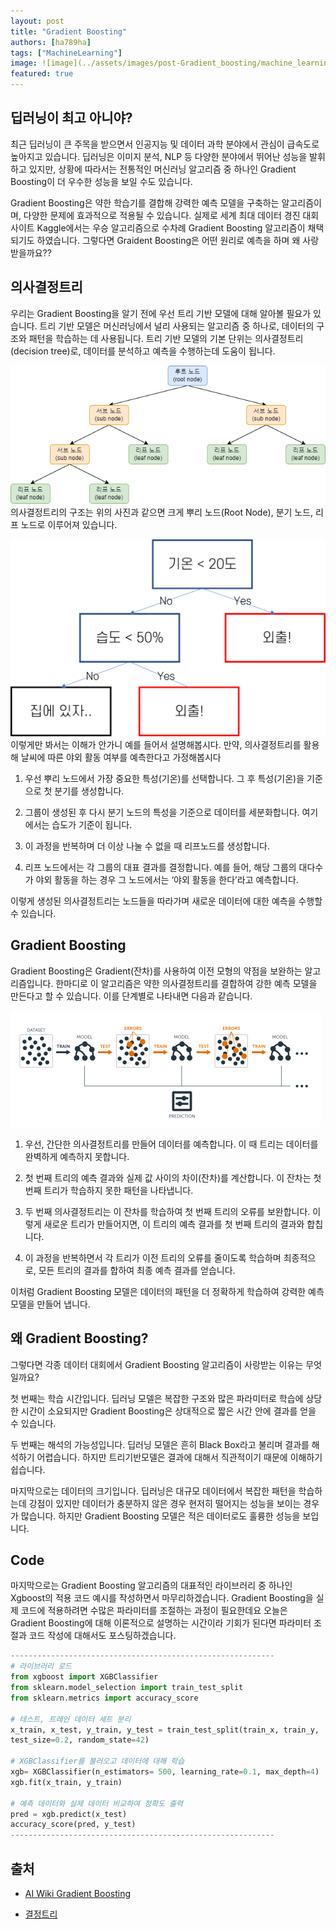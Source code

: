 ```yaml
---
layout: post 
title: "Gradient Boosting"
authors: [ha789ha]
tags: ["MachineLearning"]
image: ![image](../assets/images/post-Gradient_boosting/machine_learning.jpg)
featured: true
---
```


## 딥러닝이 최고 아니야?
최근 딥러닝이 큰 주목을 받으면서 인공지능 및 데이터 과학 분야에서 관심이 급속도로 높아지고 있습니다. 딥러닝은 이미지 분석, NLP 등 다양한 분야에서 뛰어난 성능을 발휘하고 있지만, 상황에 따라서는 전통적인 머신러닝 알고리즘 중 하나인 Gradient Boosting이 더 우수한 성능을 보일 수도 있습니다. 

Gradient Boosting은 약한 학습기를 결합해 강력한 예측 모델을 구축하는 알고리즘이며, 다양한 문제에 효과적으로 적용될 수 있습니다. 실제로 세계 최대 데이터 경진 대회 사이트 Kaggle에서는 우승 알고리즘으로 수차례 Gradient Boosting 알고리즘이 채택되기도 하였습니다. 그렇다면 Graident Boosting은 어떤 원리로 예측을 하며 왜 사랑받을까요??

## 의사결정트리
우리는 Gradient Boosting을 알기 전에 우선 트리 기반 모델에 대해 알아볼 필요가 있습니다. 트리 기반 모델은 머신러닝에서 널리 사용되는 알고리즘 중 하나로, 데이터의 구조와 패턴을 학습하는 데 사용됩니다. 트리 기반 모델의 기본 단위는 의사결정트리(decision tree)로, 데이터를 분석하고 예측을 수행하는데 도움이 됩니다.

![image](../assets/images/post-Gradient_boosting/decision_tree.png)
의사결정트리의 구조는 위의 사진과 같으면 크게 뿌리 노드(Root Node), 분기 노드, 리프 노드로 이루어져 있습니다. 


![image](../assets/images/post-Gradient_boosting/tree_example.png)
이렇게만 봐서는 이해가 안가니 예를 들어서 설명해봅시다. 만약, 의사결정트리를 활용해 날씨에 따른 야외 활동 여부를 예측한다고 가정해봅시다

1. 우선 뿌리 노드에서 가장 중요한 특성(기온)를 선택합니다. 그 후 특성(기온)을 기준으로 첫 분기를 생성합니다.

2. 그룹이 생성된 후 다시 분기 노드의 특성을 기준으로 데이터를 세분화합니다. 여기에서는 습도가 기준이 됩니다.

3. 이 과정을 반복하며 더 이상 나눌 수 없을 때 리프노드를 생성합니다.

4. 리프 노드에서는 각 그룹의 대표 결과를 결정합니다. 예를 들어, 해당 그룹의 대다수가 야외 활동을 하는 경우 그 노드에서는 ‘야외 활동을 한다’라고 예측합니다.

이렇게 생성된 의사결정트리는 노드들을 따라가며 새로운 데이터에 대한 예측을 수행할 수 있습니다.

## Gradient Boosting
Gradient Boosting은 Gradient(잔차)를 사용하여 이전 모형의 약점을 보완하는 알고리즘입니다. 한마디로 이 알고리즘은 약한 의사결정트리를 결합하여 강한 예측 모델을 만든다고 할 수 있습니다. 이를 단계별로 나타내면 다음과 같습니다.

![image](../assets/images/post-Gradient_boosting/Gradient_boosting.png)

1. 우선, 간단한 의사결정트리를 만들어 데이터를 예측합니다. 이 때 트리는 데이터를 완벽하게 예측하지 못합니다.

2. 첫 번째 트리의 예측 결과와 실제 값 사이의 차이(잔차)를 계산합니다. 이 잔차는 첫 번째 트리가 학습하지 못한 패턴을 나타냅니다.

3. 두 번째 의사결정트리는 이 잔차를 학습하여 첫 번째 트리의 오류를 보완합니다. 이렇게 새로운 트리가 만들어지면, 이 트리의 예측 결과를 첫 번째 트리의 결과와 합칩니다.

4. 이 과정을 반복하면서 각 트리가 이전 트리의 오류를 줄이도록 학습하며 최종적으로, 모든 트리의 결과를 합하여 최종 예측 결과를 얻습니다.

이처럼 Gradient Boosting 모델은 데이터의 패턴을 더 정확하게 학습하여 강력한 예측 모델을 만들어 냅니다. 

## 왜 Gradient Boosting?
그렇다면 각종 데이터 대회에서 Gradient Boosting 알고리즘이 사랑받는 이유는 무엇일까요?

첫 번째는 학습 시간입니다. 딥러닝 모델은 복잡한 구조와 많은 파라미터로 학습에 상당한 시간이 소요되지만 Gradient Boosting은 상대적으로 짧은 시간 안에 결과를 얻을 수 있습니다.

두 번째는 해석의 가능성입니다. 딥러닝 모델은 흔히 Black Box라고 불리며 결과를 해석하기 어렵습니다. 하지만 트리기반모델은 결과에 대해서 직관적이기 때문에 이해하기 쉽습니다.

마지막으로는 데이터의 크기입니다. 딥러닝은 대규모 데이터에서 복잡한 패턴을 학습하는데 강점이 있지만 데이터가 충분하지 않은 경우 현저히 떨어지는 성능을 보이는 경우가 많습니다. 하지만 Gradient Boosting 모델은 적은 데이터로도 훌륭한 성능을 보입니다.

## Code
마지막으로는 Gradient Boosting 알고리즘의 대표적인 라이브러리 중 하나인 Xgboost의 적용 코드 예시를 작성하면서 마무리하겠습니다. Gradient Boosting을 실제 코드에 적용하려면 수많은 파라미터를 조절하는 과정이 필요한데요 오늘은 Gradient Boosting에 대해 이론적으로 설명하는 시간이라 기회가 된다면 파라미터 조절과 코드 작성에 대해서도 포스팅하겠습니다.


```python
-----------------------------------------------------------
# 라이브러리 로드
from xgboost import XGBClassifier
from sklearn.model_selection import train_test_split
from sklearn.metrics import accuracy_score

# 테스트, 트레인 데이터 세트 분리
x_train, x_test, y_train, y_test = train_test_split(train_x, train_y,
test_size=0.2, random_state=42)

# XGBClassifier를 불러오고 데이터에 대해 학습
xgb= XGBClassifier(n_estimators= 500, learning_rate=0.1, max_depth=4)
xgb.fit(x_train, y_train)

# 예측 데이터와 실제 데이터 비교하여 정확도 출력
pred = xgb.predict(x_test)
accuracy_score(pred, y_test)
-----------------------------------------------------------
```

## 출처

- [AI Wiki Gradient Boosting](https://machine-learning.paperspace.com/wiki/gradient-boosting)

- [결정트리](https://www.robotstory.co.kr/raspberry/?vid=59)
